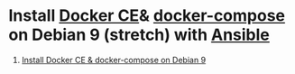 # Install [Docker CE](https://docs.docker.com/install/linux/docker-ce/debian/)& [docker-compose](https://docs.docker.com/compose/install/) on Debian 9 (stretch) with [Ansible](https://www.ansible.com/)

1. [Install Docker CE & docker-compose on Debian 9](https://github.com/moovs/hard-tar/tree/master/ansible/roles/docker/main.yml)
